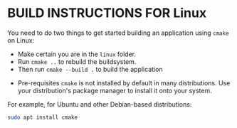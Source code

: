 BUILD INSTRUCTIONS FOR Linux
==================================
You need to do two things to get started building an application using `cmake` on
Linux:
- Make certain you are in the `linux` folder.
- Run `cmake ..` to rebuild the buildsystem.
- Then run `cmake --build .` to build the application

* Pre-requisites
`cmake` is not installed by default in many distributions.   Use your
distribution's package manager to install it onto your system.

For example, for Ubuntu and other Debian-based distributions:

```bash
sudo apt install cmake
```



